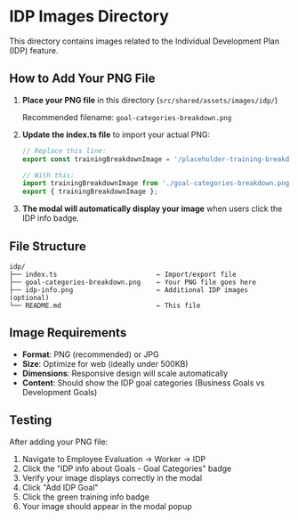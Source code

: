 # IDP Images Directory

This directory contains images related to the Individual Development Plan (IDP) feature.

## How to Add Your PNG File

1. **Place your PNG file** in this directory (`src/shared/assets/images/idp/`)
   
   Recommended filename: `goal-categories-breakdown.png`

2. **Update the index.ts file** to import your actual PNG:
   ```typescript
   // Replace this line:
   export const trainingBreakdownImage = '/placeholder-training-breakdown.png';
   
   // With this:
   import trainingBreakdownImage from './goal-categories-breakdown.png';
   export { trainingBreakdownImage };
   ```

3. **The modal will automatically display your image** when users click the IDP info badge.

## File Structure
```
idp/
├── index.ts                         ← Import/export file
├── goal-categories-breakdown.png    ← Your PNG file goes here
├── idp-info.png                     ← Additional IDP images (optional)
└── README.md                        ← This file
```

## Image Requirements
- **Format**: PNG (recommended) or JPG
- **Size**: Optimize for web (ideally under 500KB)
- **Dimensions**: Responsive design will scale automatically
- **Content**: Should show the IDP goal categories (Business Goals vs Development Goals)

## Testing
After adding your PNG file:
1. Navigate to Employee Evaluation → Worker → IDP
2. Click the "IDP info about Goals - Goal Categories" badge
3. Verify your image displays correctly in the modal
2. Click "Add IDP Goal"
3. Click the green training info badge
4. Your image should appear in the modal popup
